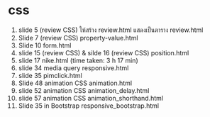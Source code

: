 # css

1. slide 5 (review CSS) ให้สร้าง review.html แสดงเป็นตาราง
review.html
2. Slide 7 (review CSS)
property-value.html
3. Slide 10
form.html
4. slide 15 (review CSS) & silde 16 (review CSS)
position.html
5. slide 17
nike.html (time taken: 3 h 17 min)
6. slide 34 media query
responsive.html
7. slide 35
pimclick.html
8. Slide 48 animation CSS
animation.html
9. slide 52 animation CSS 
animation_delay.html
10. slide 57 animation CSS
animation_shorthand.html
11. Slide 35 in Bootstrap 
responsive_bootstrap.html
